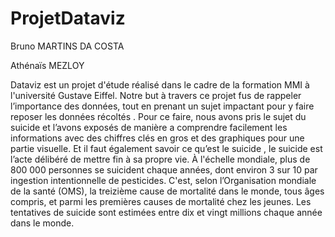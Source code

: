# ProjetDataviz


Bruno MARTINS DA COSTA

Athénaïs MEZLOY

Dataviz est un projet d'étude réalisé dans le cadre de la formation MMI à l'université Gustave Eiffel. Notre but à travers ce projet fus de rappeler l’importance des données, tout en prenant un sujet impactant pour y faire reposer les données récoltés . Pour ce faire, nous avons pris le sujet du suicide et l’avons exposés de manière a comprendre facilement les informations avec des chiffres clés en gros et des graphiques pour une partie visuelle.
Et il faut également savoir ce qu’est le suicide , le suicide est l’acte délibéré de mettre fin à sa propre vie. À l'échelle mondiale, plus de 800 000 personnes se suicident chaque années, dont environ 3 sur 10 par ingestion intentionnelle de pesticides. C'est, selon l’Organisation mondiale de la santé (OMS), la treizième cause de mortalité  dans le monde, tous âges compris, et parmi les premières causes de mortalité chez les jeunes. Les tentatives de suicide sont estimées entre dix et vingt millions chaque année dans le monde.
